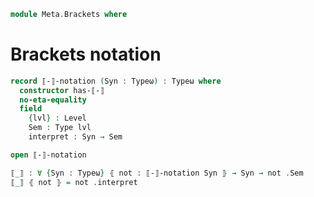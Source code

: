 <!--
```agda
open import 1Lab.Type
```
-->

```agda
module Meta.Brackets where
```

# Brackets notation

```agda
record ⟦-⟧-notation (Syn : Typeω) : Typeω where
  constructor has-⟦-⟧
  no-eta-equality
  field
    {lvl} : Level
    Sem : Type lvl
    interpret : Syn → Sem

open ⟦-⟧-notation

⟦_⟧ : ∀ {Syn : Typeω} ⦃ not : ⟦-⟧-notation Syn ⦄ → Syn → not .Sem
⟦_⟧ ⦃ not ⦄ = not .interpret
```
